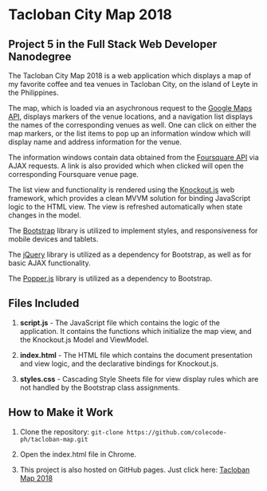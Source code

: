 # Tacloban City Map 2018


## Project 5 in the Full Stack Web Developer Nanodegree

The Tacloban City Map 2018 is a web application which displays a map of my favorite coffee and tea venues in Tacloban City, on the island of Leyte in the Philippines. 

The map, which is loaded via an asychronous request to the [Google Maps API](https://developers.google.com/maps/), displays markers of the venue locations, and a navigation list displays the names of the corresponding venues as well. One can click on either the map markers, or the list items to pop up an information window which will display name and address information for the venue. 

The information windows contain data obtained from the [Foursquare API](https://developer.foursquare.com/) via AJAX requests. A link is also provided which when clicked will open the corresponding Foursquare venue page.

The list view and functionality is rendered using the [Knockout.js](http://knockoutjs.com/) web framework, which provides a clean MVVM solution for binding JavaScript logic to the HTML view. The view is refreshed automatically when state changes in the model.

The [Bootstrap](https://getbootstrap.com/) library is utilized to implement styles, and responsiveness for mobile devices and tablets.

The [jQuery](https://jquery.com/) library is utilized as a dependency for Bootstrap, as well as for basic AJAX functionality.

The [Popper.js](https://popper.js.org/) library is utilized as a dependency to Bootstrap.

## Files Included
1. **script.js** - The JavaScript file which contains the logic of the application. It contains the functions which initialize the map view, and the Knockout.js Model and ViewModel.

2. **index.html** - The HTML file which contains the document presentation and view logic, and the declarative bindings for Knockout.js. 

2. **styles.css** - Cascading Style Sheets file for view display rules which are not handled by the Bootstrap class assignments.

## How to Make it Work

1. Clone the repository: `git-clone https://github.com/colecode-ph/tacloban-map.git`

2. Open the index.html file in Chrome.

3. This project is also hosted on GitHub pages. Just click here: [Tacloban Map 2018](https://colecode-ph.github.io/tacloban-map/)
